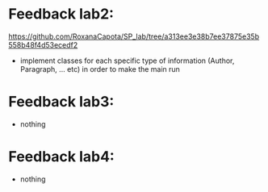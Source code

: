 # Feedback lab2:
https://github.com/RoxanaCapota/SP_lab/tree/a313ee3e38b7ee37875e35b558b48f4d53ecedf2

- implement classes for each specific type of information (Author, Paragraph, ... etc) in order to make the main run


# Feedback lab3:
- nothing

# Feedback lab4:
- nothing

